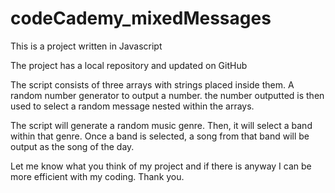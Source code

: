 # codeCademy_mixedMessages
This is a project written in Javascript 

The project has a local repository and updated on GitHub

The script consists of three arrays with strings placed inside them. 
A random number generator to output a number.
the number outputted is then used to select a random message nested within the arrays.

The script will generate a random music genre.
Then, it will select a band within that genre.
Once a band is selected, a song from that band will be output as the song of the day.

Let me know what you think of my project and if there is anyway I can be more efficient with my coding. Thank you.
